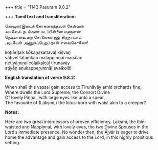+++
title = "1143 Pasuram 9.8.2"

+++
**Tamil text and transliteration:**

கொடிஏர்இடைக் கோகனகத்தவள் கேள்வன்  
வடிவேல் தடம்கண் மடப்பின்னை மணாளன்  
நெடியான்உறை சோலைகள்சூழ் திருநாவாய்  
அடியேன் அணுகப்பெறும்நாள் எவைகொலோ!

koṭiēriṭaik kōkaṉakattavaḷ kēḷvaṉ  
vaṭivēl taṭamkaṇ maṭappiṉṉai maṇāḷaṉ  
neṭiyāṉuṟai cōlaikaḷcūḻ tirunāvāy  
aṭiyēṉ aṇukappeṟumnāḷ evaikolō!

**English translation of verse 9.8.2:**

When shall this vassal gain access to Tirunāvāy amid orchards fine,  
Where dwells the Lord Supreme, the Consort Divine  
Of lovely Piṉṉai, with large eyes like unto a spear,  
The favourite of (Lakṣmī,) the lotus-born with waist akin to a creeper?

**Notes:**

Here are two great intercessors of proven efficiency, Lakṣmī, the thin-waisted and Nappiṉṉai, with lovely eyes, the two Divine Spouses in the Lord’s immediate presence. No wonder then, the Āḻvār is eager to drive home the advantage and gain access to the Lord, in this highly propitious setting.


